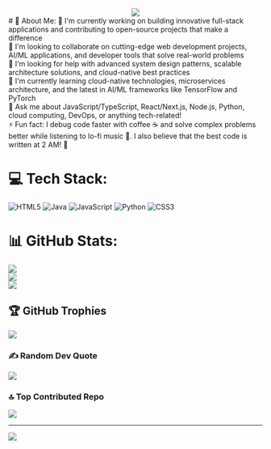 <div align="center">
  <img src="https://media.giphy.com/media/v1.Y2lkPTc5MGI3NjExcDJleDhkMjJweXl6aTF1NXNoN2hoNDIzd2NwMDFwbGphcWFucjhzYSZlcD12MV9naWZzX3NlYXJjaCZjdD1n/t9XE8hJueQbu06e73I/giphy.gif">
</div>
# 💫 About Me:
🔭 I'm currently working on building innovative full-stack applications and contributing to open-source projects that make a difference<br>👯 I'm looking to collaborate on cutting-edge web development projects, AI/ML applications, and developer tools that solve real-world problems<br>🤝 I'm looking for help with advanced system design patterns, scalable architecture solutions, and cloud-native best practices<br>🌱 I'm currently learning cloud-native technologies, microservices architecture, and the latest in AI/ML frameworks like TensorFlow and PyTorch<br>💬 Ask me about JavaScript/TypeScript, React/Next.js, Node.js, Python, cloud computing, DevOps, or anything tech-related!<br>⚡ Fun fact: I debug code faster with coffee ☕ and solve complex problems better while listening to lo-fi music 🎵. I also believe that the best code is written at 2 AM! 🌙


# 💻 Tech Stack:
![HTML5](https://img.shields.io/badge/html5-%23E34F26.svg?style=flat&logo=html5&logoColor=white) ![Java](https://img.shields.io/badge/java-%23ED8B00.svg?style=flat&logo=openjdk&logoColor=white) ![JavaScript](https://img.shields.io/badge/javascript-%23323330.svg?style=flat&logo=javascript&logoColor=%23F7DF1E) ![Python](https://img.shields.io/badge/python-3670A0?style=flat&logo=python&logoColor=ffdd54) ![CSS3](https://img.shields.io/badge/css3-%231572B6.svg?style=flat&logo=css3&logoColor=white)
# 📊 GitHub Stats:
![](https://github-readme-stats.vercel.app/api?username=SUBRAT-KUMAR-UI&theme=tokyonight&hide_border=false&include_all_commits=true&count_private=true)<br/>
![](https://nirzak-streak-stats.vercel.app/?user=SUBRAT-KUMAR-UI&theme=tokyonight&hide_border=false)<br/>
![](https://github-readme-stats.vercel.app/api/top-langs/?username=SUBRAT-KUMAR-UI&theme=tokyonight&hide_border=false&include_all_commits=true&count_private=true&layout=compact)

## 🏆 GitHub Trophies
![](https://github-profile-trophy.vercel.app/?username=SUBRAT-KUMAR-UI&theme=radical&no-frame=false&no-bg=true&margin-w=4)

### ✍️ Random Dev Quote
![](https://quotes-github-readme.vercel.app/api?type=horizontal&theme=radical)

### 🔝 Top Contributed Repo
![](https://github-contributor-stats.vercel.app/api?username=SUBRAT-KUMAR-UI&limit=5&theme=dark&combine_all_yearly_contributions=true)

---
[![](https://visitcount.itsvg.in/api?id=SUBRAT-KUMAR-UI&icon=0&color=0)](https://visitcount.itsvg.in)

<!-- Proudly created with GPRM ( https://gprm.itsvg.in ) -->
